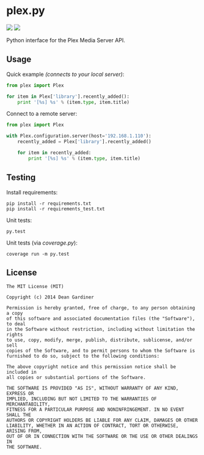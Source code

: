 # plex.py

[![](https://travis-ci.org/fuzeman/plex.py.svg?branch=master)](https://travis-ci.org/fuzeman/plex.py) [![](https://coveralls.io/repos/fuzeman/plex.py/badge.png?branch=master)](https://coveralls.io/r/fuzeman/plex.py)

Python interface for the Plex Media Server API.


## Usage

Quick example *(connects to your local server)*:

```python
from plex import Plex

for item in Plex['library'].recently_added():
    print '[%s] %s' % (item.type, item.title)
```

Connect to a remote server:
```python
from plex import Plex

with Plex.configuration.server(host='192.168.1.110'):
    recently_added = Plex['library'].recently_added()

    for item in recently_added:
        print '[%s] %s' % (item.type, item.title)
```

## Testing

Install requirements:
```
pip install -r requirements.txt
pip install -r requirements_test.txt
```

Unit tests:
```
py.test
```

Unit tests (via *coverage.py*):
```
coverage run -m py.test
```

## License

```
The MIT License (MIT)

Copyright (c) 2014 Dean Gardiner

Permission is hereby granted, free of charge, to any person obtaining a copy
of this software and associated documentation files (the "Software"), to deal
in the Software without restriction, including without limitation the rights
to use, copy, modify, merge, publish, distribute, sublicense, and/or sell
copies of the Software, and to permit persons to whom the Software is
furnished to do so, subject to the following conditions:

The above copyright notice and this permission notice shall be included in
all copies or substantial portions of the Software.

THE SOFTWARE IS PROVIDED "AS IS", WITHOUT WARRANTY OF ANY KIND, EXPRESS OR
IMPLIED, INCLUDING BUT NOT LIMITED TO THE WARRANTIES OF MERCHANTABILITY,
FITNESS FOR A PARTICULAR PURPOSE AND NONINFRINGEMENT. IN NO EVENT SHALL THE
AUTHORS OR COPYRIGHT HOLDERS BE LIABLE FOR ANY CLAIM, DAMAGES OR OTHER
LIABILITY, WHETHER IN AN ACTION OF CONTRACT, TORT OR OTHERWISE, ARISING FROM,
OUT OF OR IN CONNECTION WITH THE SOFTWARE OR THE USE OR OTHER DEALINGS IN
THE SOFTWARE.
```